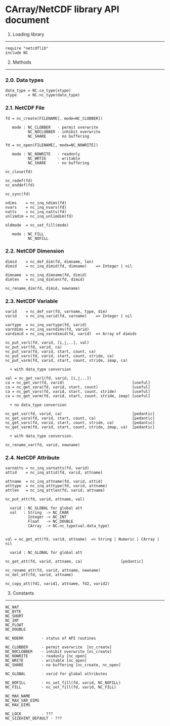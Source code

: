 CArray/NetCDF library API document
==================================

1. Loading library
------------------

    require "netcdflib"
    include NC

2. Methods 
----------

### 2.0. Data types

    data_type = NC.ca_type(xtype)
    xtype     = NC.nc_type(data_type)

### 2.1. NetCDF File

    fd = nc_create(FILENAME[, mode=NC_CLOBBER])
       
       mode : NC_CLOBBER   - permit overwrite 
              NC_NOCLOBBER - inhibit overwrite
              NC_SHARE     - no buffering

    fd = nc_open(FILENAME[, mode=NC_NOWRITE])
       
       mode : NC_NOWRITE   - readonly
              NC_WRTIE     - writable
              NC_SHARE     - no buffering

    nc_close(fd)

    nc_redef(fd)
    nc_enddef(fd)

    nc_sync(fd)

    ndims    = nc_inq_ndims(fd)
    nvars    = nc_inq_nvars(fd)
    natts    = nc_inq_natts(fd)
    unlimdim = nc_inq_unlimdim(fd)

    oldmode  = nc_set_fill(mode)

       mode : NC_FILL
              NC_NOFILL

### 2.2. NetCDF Dimension

    dimid    = nc_def_dim(fd, dimname, len)
    dimid    = nc_inq_dimid(fd, dimname)    => Integer | nil

    dimname  = nc_inq_dimname(fd, dimid)
    dimlen   = nc_inq_dimlen(fd, dimid)

    nc_rename_dim(fd, dimid, newname)

### 2.3. NetCDF Variable

    varid    = nc_def_var(fd, varname, type, dim)
    varid    = nc_inq_varid(fd, varname)    => Integer | nil

    vartype  = nc_inq_vartype(fd, varid)
    varndims = nc_inq_varndims(fd, varid)
    vardimid = nc_inq_varndimid(fd, varid)  => Array of dimids

    nc_put_var1(fd, varid, [i,j,..], val)
    nc_put_var(fd, varid, ca)
    nc_put_vara(fd, varid, start, count, ca)
    nc_put_vars(fd, varid, start, count, stride, ca)
    nc_put_varm(fd, varid, start, count, stride, imap, ca)

      + with data_type conversion

    val = nc_get_var1(fd, varid, [i,j,..])
    ca = nc_get_var(fd, varid)                              [useful]
    ca = nc_get_vara(fd, varid, start, count)               [useful]
    ca = nc_get_vars(fd, varid, start, count, stride)       [useful]
    ca = nc_get_varm(fd, varid, start, count, stride, imap) [useful]

      + no data_type conversion

    nc_get_var(fd, varid, ca)                               [pedantic]
    nc_get_vara(fd, varid, start, count, ca)                [pedantic]
    nc_get_vars(fd, varid, start, count, stride, ca)        [pedantic]
    nc_get_varm(fd, varid, start, count, stride, imap, ca)  [pedantic]

      + with data_type conversion.

    nc_rename_var(fd, varid, newname)

### 2.4. NetCDF Attribute

    varnatts = nc_inq_varnatts(fd, varid)
    attid    = nc_inq_attid(fd, varid, attname)

    attname  = nc_inq_attname(fd, varid, attid)
    atttype  = nc_inq_atttype(fd, varid, attname)
    attlen   = nc_inq_attlen(fd, varid, attname)

    nc_put_att(fd, varid, attname, val)

      varid : NC_GLOBAL for global att
      val   : String  -> NC_CHAR
              Integer -> NC_INT
              Float   -> NC_DOUBLE
              CArray  -> NC.nc_type(val.data_type)


    val = nc_get_att(fd, varid, attname)  => String | Numeric | CArray | nil

      varid : NC_GLOBAL for global att

    nc_get_att(fd, varid, attname, ca)                 [pedantic]

    nc_rename_att(fd, varid, attname, newname)
    nc_del_att(fd, varid, attname)

    nc_copy_att(fd1, varid1, attname, fd2, varid2)

3. Constants
------------

    NC_NAT 
    NC_BYTE
    NC_SHORT
    NC_INT
    NC_FLOAT
    NC_DOUBLE

    NC_NOERR        - status of API routines

    NC_CLOBBER      - permit overwrite  [nc_create]
    NC_NOCLOBBER    - inhibit overwrite [nc_create]
    NC_NOWRITE      - readonly [nc_open]
    NC_WRITE        - writable [nc_open]
    NC_SHARE        - no buffering [nc_create, nc_open]

    NC_GLOBAL       - varid for global attributes

    NC_NOFILL       - nc_set_fill(fd, varid, NC_NOFILL)
    NC_FILL         - nc_set_fill(fd, varid, NC_FILL)

    NC_MAX_NAME
    NC_MAX_VAR_DIMS
    NC_MAX_DIMS

    NC_LOCK         - ???
    NC_SIZEHINT_DEFAULT - ???

